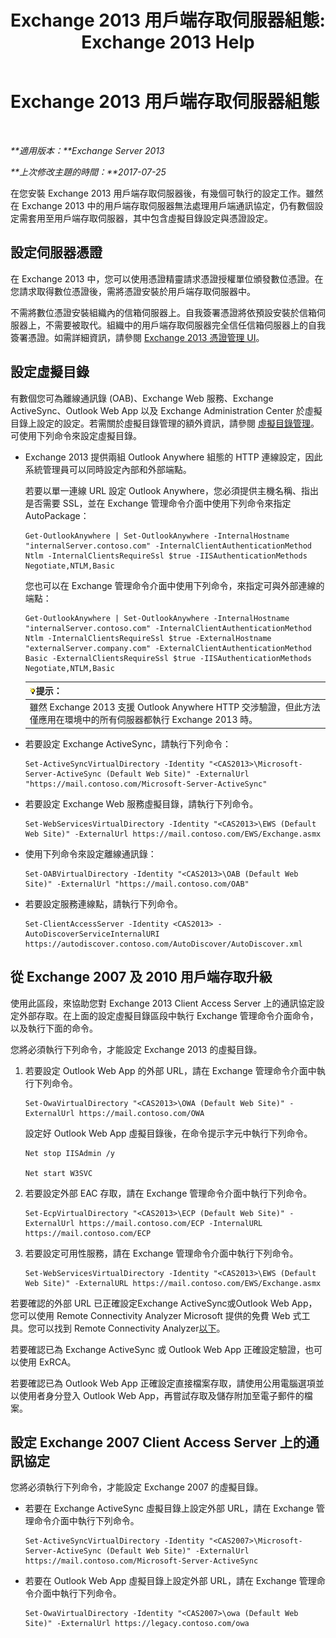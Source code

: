 ﻿---
title: 'Exchange 2013 用戶端存取伺服器組態: Exchange 2013 Help'
TOCTitle: Exchange 2013 用戶端存取伺服器組態
ms:assetid: 01432ae4-2a00-44a4-a4dd-4eb8d7e6cfae
ms:mtpsurl: https://technet.microsoft.com/zh-tw/library/Hh529912(v=EXCHG.150)
ms:contentKeyID: 50472455
ms.date: 05/21/2018
mtps_version: v=EXCHG.150
ms.translationtype: MT
---

# Exchange 2013 用戶端存取伺服器組態

 

_**適用版本：**Exchange Server 2013_

_**上次修改主題的時間：**2017-07-25_

在您安裝 Exchange 2013 用戶端存取伺服器後，有幾個可執行的設定工作。雖然在 Exchange 2013 中的用戶端存取伺服器無法處理用戶端通訊協定，仍有數個設定需套用至用戶端存取伺服器，其中包含虛擬目錄設定與憑證設定。

## 設定伺服器憑證

在 Exchange 2013 中，您可以使用憑證精靈請求憑證授權單位頒發數位憑證。在您請求取得數位憑證後，需將憑證安裝於用戶端存取伺服器中。

不需將數位憑證安裝組織內的信箱伺服器上。自我簽署憑證將依預設安裝於信箱伺服器上，不需要被取代。組織中的用戶端存取伺服器完全信任信箱伺服器上的自我簽署憑證。如需詳細資訊，請參閱 [Exchange 2013 憑證管理 UI](exchange-2013-certificate-management-ui-exchange-2013-help.md)。

## 設定虛擬目錄

有數個您可為離線通訊錄 (OAB)、Exchange Web 服務、Exchange ActiveSync、Outlook Web App 以及 Exchange Administration Center 於虛擬目錄上設定的設定。若需關於虛擬目錄管理的額外資訊，請參閱 [虛擬目錄管理](virtual-directory-management-exchange-2013-help.md)。可使用下列命令來設定虛擬目錄。

  - Exchange 2013 提供兩組 Outlook Anywhere 組態的 HTTP 連線設定，因此系統管理員可以同時設定內部和外部端點。
    
    若要以單一連線 URL 設定 Outlook Anywhere，您必須提供主機名稱、指出是否需要 SSL，並在 Exchange 管理命令介面中使用下列命令來指定 AutoPackage：
    
        Get-OutlookAnywhere | Set-OutlookAnywhere -InternalHostname "internalServer.contoso.com" -InternalClientAuthenticationMethod Ntlm -InternalClientsRequireSsl $true -IISAuthenticationMethods Negotiate,NTLM,Basic
    
    您也可以在 Exchange 管理命令介面中使用下列命令，來指定可與外部連線的端點：
    
        Get-OutlookAnywhere | Set-OutlookAnywhere -InternalHostname "internalServer.contoso.com" -InternalClientAuthenticationMethod Ntlm -InternalClientsRequireSsl $true -ExternalHostname "externalServer.company.com" -ExternalClientAuthenticationMethod Basic -ExternalClientsRequireSsl $true -IISAuthenticationMethods Negotiate,NTLM,Basic
    
    <table>
    <thead>
    <tr class="header">
    <th><img src="images/Bb124558.tip(EXCHG.150).gif" title="提示" alt="提示" />提示：</th>
    </tr>
    </thead>
    <tbody>
    <tr class="odd">
    <td>雖然 Exchange 2013 支援 Outlook Anywhere HTTP 交涉驗證，但此方法僅應用在環境中的所有伺服器都執行 Exchange 2013 時。</td>
    </tr>
    </tbody>
    </table>


  - 若要設定 Exchange ActiveSync，請執行下列命令：
    
        Set-ActiveSyncVirtualDirectory -Identity "<CAS2013>\Microsoft-Server-ActiveSync (Default Web Site)" -ExternalUrl "https://mail.contoso.com/Microsoft-Server-ActiveSync"

  - 若要設定 Exchange Web 服務虛擬目錄，請執行下列命令。
    
        Set-WebServicesVirtualDirectory -Identity "<CAS2013>\EWS (Default Web Site)" -ExternalUrl https://mail.contoso.com/EWS/Exchange.asmx

  - 使用下列命令來設定離線通訊錄：
    
        Set-OABVirtualDirectory -Identity "<CAS2013>\OAB (Default Web Site)" -ExternalUrl "https://mail.contoso.com/OAB"

  - 若要設定服務連線點，請執行下列命令。
    
        Set-ClientAccessServer -Identity <CAS2013> -AutoDiscoverServiceInternalURI https://autodiscover.contoso.com/AutoDiscover/AutoDiscover.xml

## 從 Exchange 2007 及 2010 用戶端存取升級

使用此區段，來協助您對 Exchange 2013 Client Access Server 上的通訊協定設定外部存取。在上面的設定虛擬目錄區段中執行 Exchange 管理命令介面命令，以及執行下面的命令。

您將必須執行下列命令，才能設定 Exchange 2013 的虛擬目錄。

1.  若要設定 Outlook Web App 的外部 URL，請在 Exchange 管理命令介面中執行下列命令。
    
        Set-OwaVirtualDirectory "<CAS2013>\OWA (Default Web Site)" -ExternalUrl https://mail.contoso.com/OWA
    
    設定好 Outlook Web App 虛擬目錄後，在命令提示字元中執行下列命令。
    
        Net stop IISAdmin /y
    
        Net start W3SVC

2.  若要設定外部 EAC 存取，請在 Exchange 管理命令介面中執行下列命令。
    
        Set-EcpVirtualDirectory "<CAS2013>\ECP (Default Web Site)" -ExternalUrl https://mail.contoso.com/ECP -InternalURL https://mail.contoso.com/ECP 

3.  若要設定可用性服務，請在 Exchange 管理命令介面中執行下列命令。
    
        Set-WebServicesVirtualDirectory -Identity "<CAS2013>\EWS (Default Web Site)" -ExternalURL https://mail.contoso.com/EWS/Exchange.asmx

若要確認的外部 URL 已正確設定Exchange ActiveSync或Outlook Web App，您可以使用 Remote Connectivity Analyzer Microsoft 提供的免費 Web 式工具。您可以找到 Remote Connectivity Analyzer[以下](http://go.microsoft.com/fwlink/?linkid=154308)。

若要確認已為 Exchange ActiveSync 或 Outlook Web App 正確設定驗證，也可以使用 ExRCA。

若要確認已為 Outlook Web App 正確設定直接檔案存取，請使用公用電腦選項並以使用者身分登入 Outlook Web App，再嘗試存取及儲存附加至電子郵件的檔案。

## 設定 Exchange 2007 Client Access Server 上的通訊協定

您將必須執行下列命令，才能設定 Exchange 2007 的虛擬目錄。

  - 若要在 Exchange ActiveSync 虛擬目錄上設定外部 URL，請在 Exchange 管理命令介面中執行下列命令。
    
        Set-ActiveSyncVirtualDirectory -Identity "<CAS2007>\Microsoft-Server-ActiveSync (Default Web Site)" -ExternalUrl https://mail.contoso.com/Microsoft-Server-ActiveSync

  - 若要在 Outlook Web App 虛擬目錄上設定外部 URL，請在 Exchange 管理命令介面中執行下列命令。
    
        Set-OwaVirtualDirectory -Identity "<CAS2007>\owa (Default Web Site)" -ExternalUrl https://legacy.contoso.com/owa


